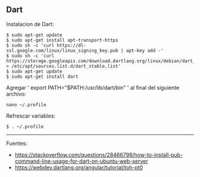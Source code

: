 ## Dart

Instalacion de Dart:

    $ sudo apt-get update 
    $ sudo apt-get install apt-transport-https 
    $ sudo sh -c 'curl https://dl-ssl.google.com/linux/linux_signing_key.pub | apt-key add -' 
    $ sudo sh -c 'curl https://storage.googleapis.com/download.dartlang.org/linux/debian/dart_stable.list > /etc/apt/sources.list.d/dart_stable.list' 
    $ sudo apt-get update 
    $ sudo apt-get install dart

Agregar ' export PATH="$PATH:/usr/lib/dart/bin" ' al final del siguiente archivo:

    nano ~/.profile

Refrescar variables:

    $ . ~/.profile

---

Fuentes:

+ https://stackoverflow.com/questions/28466798/how-to-install-pub-command-line-usage-for-dart-on-ubuntu-web-server
+ https://webdev.dartlang.org/angular/tutorial/toh-pt0